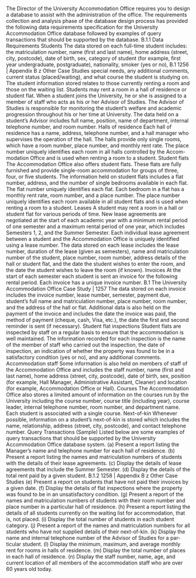 The Director of the University Accommodation Office requires you to design a database
to assist with the administration of the office. The requirements collection and analysis
phase of the database design process has provided the following data requirements
specification for the University Accommodation Office database followed by examples of
query transactions that should be supported by the database.
B.1.1 Data Requirements
Students
The data stored on each full-time student includes: the matriculation number, name (first
and last name), home address (street, city, postcode), date of birth, sex, category of student
(for example, first year undergraduate, postgraduate), nationality, smoker (yes or no),
B.1
1256
|
Appendix B z Other Case Studies
special needs, any additional comments, current status (placed/waiting), and what course
the student is studying on.
The student information stored relates to those currently renting a room and those on
the waiting list. Students may rent a room in a hall of residence or student flat.
When a student joins the University, he or she is assigned to a member of staff who
acts as his or her Advisor of Studies. The Advisor of Studies is responsible for monitoring
the student’s welfare and academic progression throughout his or her time at University.
The data held on a student’s Advisor includes full name, position, name of department,
internal telephone number, and room number.
Halls of residence
Each hall of residence has a name, address, telephone number, and a hall manager who
supervises the operation of the hall. The halls provide only single rooms, which have a
room number, place number, and monthly rent rate.
The place number uniquely identifies each room in all halls controlled by the Accom-
modation Office and is used when renting a room to a student.
Student flats
The Accommodation Office also offers student flats. These flats are fully furnished and
provide single-room accommodation for groups of three, four, or five students. The
information held on student flats includes a flat number, address, and the number of single
bedrooms available in each flat. The flat number uniquely identifies each flat.
Each bedroom in a flat has a monthly rent rate, room number, and a place number.
The place number uniquely identifies each room available in all student flats and is used
when renting a room to a student.
Leases
A student may rent a room in a hall or student flat for various periods of time. New lease
agreements are negotiated at the start of each academic year with a minimum rental period
of one semester and a maximum rental period of one year, which includes Semesters 1, 2,
and the Summer Semester. Each individual lease agreement between a student and the
Accommodation Office is uniquely identified using a lease number.
The data stored on each lease includes the lease number, duration of the lease (given as
semesters), name and matriculation number of the student, place number, room number,
address details of the hall or student flat, and the date the student wishes to enter the room,
and the date the student wishes to leave the room (if known).
Invoices
At the start of each semester each student is sent an invoice for the following rental period.
Each invoice has a unique invoice number.
B.1 The University Accommodation Office Case Study
|
1257
The data stored on each invoice includes the invoice number, lease number, semester,
payment due, student’s full name and matriculation number, place number, room number,
and the address of the hall or flat. Additional data is also held on the payment of the
invoice and includes the date the invoice was paid, the method of payment (cheque, cash,
Visa, etc.), the date the first and second reminder is sent (if necessary).
Student flat inspections
Student flats are inspected by staff on a regular basis to ensure that the accommodation is
well maintained. The information recorded for each inspection is the name of the member
of staff who carried out the inspection, the date of inspection, an indication of whether
the property was found to be in a satisfactory condition (yes or no), and any additional
comments.
Accommodation staff
Some information is also held on members of staff of the Accommodation Office and
includes the staff number, name (first and last name), home address (street, city, postcode),
date of birth, sex, position (for example, Hall Manager, Administrative Assistant, Cleaner)
and location (for example, Accommodation Office or Hall).
Courses
The Accommodation Office also stores a limited amount of information on the courses run
by the University including the course number, course title (including year), course leader,
internal telephone number, room number, and department name. Each student is associated
with a single course.
Next-of-kin
Whenever possible, information on a student’s next-of-kin is stored which includes the
name, relationship, address (street, city, postcode), and contact telephone number.
Query Transactions (Sample)
Listed below are some examples of query transactions that should be supported by the
University Accommodation Office database system.
(a) Present a report listing the Manager’s name and telephone number for each hall of
residence.
(b) Present a report listing the names and matriculation numbers of students with the
details of their lease agreements.
(c) Display the details of lease agreements that include the Summer Semester.
(d) Display the details of the total rent paid by a given student.
B.1.2
1258
|
Appendix B z Other Case Studies
(e) Present a report on students that have not paid their invoices by a given date.
(f) Display the details of flat inspections where the property was found to be in an
unsatisfactory condition.
(g) Present a report of the names and matriculation numbers of students with their room
number and place number in a particular hall of residence.
(h) Present a report listing the details of all students currently on the waiting list for
accommodation, that is, not placed.
(i) Display the total number of students in each student category.
(j) Present a report of the names and matriculation numbers for all students who have not
supplied details of their next-of-kin.
(k) Display the name and internal telephone number of the Advisor of Studies for a par-
ticular student.
(l) Display the minimum, maximum, and average monthly rent for rooms in halls of
residence.
(m) Display the total number of places in each hall of residence.
(n) Display the staff number, name, age, and current location of all members of the
accommodation staff who are over 60 years old today.